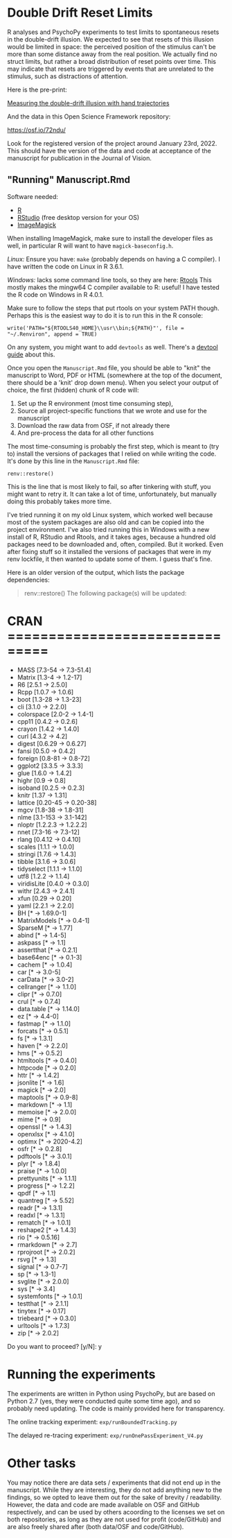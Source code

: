 # Double Drift Reset Limits

R analyses and PsychoPy experiments to test limits to spontaneous resets in the double-drift illusion. We expected to see that resets of this illusion would be limited in space: the perceived position of the stimulus can't be more than some distance away from the real position. We actually find no struct limits, but rather a broad distribution of reset points over time. This may indicate that resets are triggered by events that are unrelated to the stimulus, such as distractions of attention.

Here is the pre-print:

[Measuring the double-drift illusion with hand trajectories](https://doi.org/10.1101/2021.08.06.455415)

And the data in this Open Science Framework repository:

https://osf.io/72ndu/

Look for the registered version of the project around January 23rd, 2022. This should have the version of the data and code at acceptance of the manuscript for publication in the Journal of Vision.

## "Running" Manuscript.Rmd

Software needed: 
- [R](https://cran.r-project.org/)
- [RStudio](https://www.rstudio.com/products/rstudio/download/) (free desktop version for your OS)
- [ImageMagick](https://imagemagick.org/)

When installing ImageMagick, make sure to install the developer files as well, in particular R will want to have `magick-baseconfig.h`.

*Linux:* Ensure you have: `make` (probably depends on having a C compiler). I have written the code on Linux in R 3.6.1.

*Windows:* lacks some command line tools, so they are here: [Rtools](https://cran.r-project.org/bin/windows/Rtools) This mostly makes the mingw64 C compiler available to R: useful! I have tested the R code on Windows in R 4.0.1.

Make sure to follow the steps that put rtools on your system PATH though. Perhaps this is the easiest way to do it is to run this in the R console:

`write('PATH="${RTOOLS40_HOME}\\usr\\bin;${PATH}"', file = "~/.Renviron", append = TRUE)`

On any system, you might want to add `devtools` as well. There's a [devtool guide](https://www.r-project.org/nosvn/pandoc/devtools.html) about this.

Once you open the `Manuscript.Rmd` file, you should be able to "knit" the manuscript to Word, PDF or HTML (somewhere at the top of the document, there should be a 'knit' drop down menu). When you select your output of choice, the first (hidden) chunk of R code will:

1. Set up the R environment (most time consuming step),
2. Source all project-specific functions that we wrote and use for the manuscript
3. Download the raw data from OSF, if not already there
4. And pre-process the data for all other functions  

The most time-consuming is probably the first step, which is meant to (try to) install the versions of packages that I relied on while writing the code. It's done by this line in the `Manuscript.Rmd` file:

`renv::restore()`

This is the line that is most likely to fail, so after tinkering with stuff, you might want to retry it. It can take a lot of time, unfortunately, but manually doing this probably takes more time.

I've tried running it on my old Linux system, which worked well because most of the system packages are also old and can be copied into the project environment. I've also tried running this in Windows with a new install of R, RStudio and Rtools, and it takes ages, because a hundred old packages need to be downloaded and, often, compiled. But it worked. Even after fixing stuff so it installed the versions of packages that were in my renv lockfile, it then wanted to update some of them. I guess that's fine.

Here is an older version of the output, which lists the package dependencies:

> renv::restore()
The following package(s) will be updated:

# CRAN ===============================
- MASS           [7.3-54 -> 7.3-51.4]
- Matrix         [1.3-4 -> 1.2-17]
- R6             [2.5.1 -> 2.5.0]
- Rcpp           [1.0.7 -> 1.0.6]
- boot           [1.3-28 -> 1.3-23]
- cli            [3.1.0 -> 2.2.0]
- colorspace     [2.0-2 -> 1.4-1]
- cpp11          [0.4.2 -> 0.2.6]
- crayon         [1.4.2 -> 1.4.0]
- curl           [4.3.2 -> 4.2]
- digest         [0.6.29 -> 0.6.27]
- fansi          [0.5.0 -> 0.4.2]
- foreign        [0.8-81 -> 0.8-72]
- ggplot2        [3.3.5 -> 3.3.3]
- glue           [1.6.0 -> 1.4.2]
- highr          [0.9 -> 0.8]
- isoband        [0.2.5 -> 0.2.3]
- knitr          [1.37 -> 1.31]
- lattice        [0.20-45 -> 0.20-38]
- mgcv           [1.8-38 -> 1.8-31]
- nlme           [3.1-153 -> 3.1-142]
- nloptr         [1.2.2.3 -> 1.2.2.2]
- nnet           [7.3-16 -> 7.3-12]
- rlang          [0.4.12 -> 0.4.10]
- scales         [1.1.1 -> 1.0.0]
- stringi        [1.7.6 -> 1.4.3]
- tibble         [3.1.6 -> 3.0.6]
- tidyselect     [1.1.1 -> 1.1.0]
- utf8           [1.2.2 -> 1.1.4]
- viridisLite    [0.4.0 -> 0.3.0]
- withr          [2.4.3 -> 2.4.1]
- xfun           [0.29 -> 0.20]
- yaml           [2.2.1 -> 2.2.0]
- BH             [* -> 1.69.0-1]
- MatrixModels   [* -> 0.4-1]
- SparseM        [* -> 1.77]
- abind          [* -> 1.4-5]
- askpass        [* -> 1.1]
- assertthat     [* -> 0.2.1]
- base64enc      [* -> 0.1-3]
- cachem         [* -> 1.0.4]
- car            [* -> 3.0-5]
- carData        [* -> 3.0-2]
- cellranger     [* -> 1.1.0]
- clipr          [* -> 0.7.0]
- crul           [* -> 0.7.4]
- data.table     [* -> 1.14.0]
- ez             [* -> 4.4-0]
- fastmap        [* -> 1.1.0]
- forcats        [* -> 0.5.1]
- fs             [* -> 1.3.1]
- haven          [* -> 2.2.0]
- hms            [* -> 0.5.2]
- htmltools      [* -> 0.4.0]
- httpcode       [* -> 0.2.0]
- httr           [* -> 1.4.2]
- jsonlite       [* -> 1.6]
- magick         [* -> 2.0]
- maptools       [* -> 0.9-8]
- markdown       [* -> 1.1]
- memoise        [* -> 2.0.0]
- mime           [* -> 0.9]
- openssl        [* -> 1.4.3]
- openxlsx       [* -> 4.1.0]
- optimx         [* -> 2020-4.2]
- osfr           [* -> 0.2.8]
- pdftools       [* -> 3.0.1]
- plyr           [* -> 1.8.4]
- praise         [* -> 1.0.0]
- prettyunits    [* -> 1.1.1]
- progress       [* -> 1.2.2]
- qpdf           [* -> 1.1]
- quantreg       [* -> 5.52]
- readr          [* -> 1.3.1]
- readxl         [* -> 1.3.1]
- rematch        [* -> 1.0.1]
- reshape2       [* -> 1.4.3]
- rio            [* -> 0.5.16]
- rmarkdown      [* -> 2.7]
- rprojroot      [* -> 2.0.2]
- rsvg           [* -> 1.3]
- signal         [* -> 0.7-7]
- sp             [* -> 1.3-1]
- svglite        [* -> 2.0.0]
- sys            [* -> 3.4]
- systemfonts    [* -> 1.0.1]
- testthat       [* -> 2.1.1]
- tinytex        [* -> 0.17]
- triebeard      [* -> 0.3.0]
- urltools       [* -> 1.7.3]
- zip            [* -> 2.0.2]

Do you want to proceed? [y/N]: y

# Running the experiments

The experiments are written in Python using PsychoPy, but are based on Python 2.7 (yes, they were conducted quite some time ago), and so probably need updating. The code is mainly provided here for transparency.

The online tracking experiment: `exp/runBoundedTracking.py`

The delayed re-tracing experiment: `exp/runOnePassExperiment_V4.py`

# Other tasks

You may notice there are data sets / experiments that did not end up in the manuscript. While they are interesting, they do not add anything new to the findings, so we opted to leave them out for the sake of brevity / readability. However, the data and code are made available on OSF and GitHub respectively, and can be used by others acoording to the licenses we set on both repositories, as long as they are not used for profit (code/GitHub) and are also freely shared after (both data/OSF and code/GitHub).
